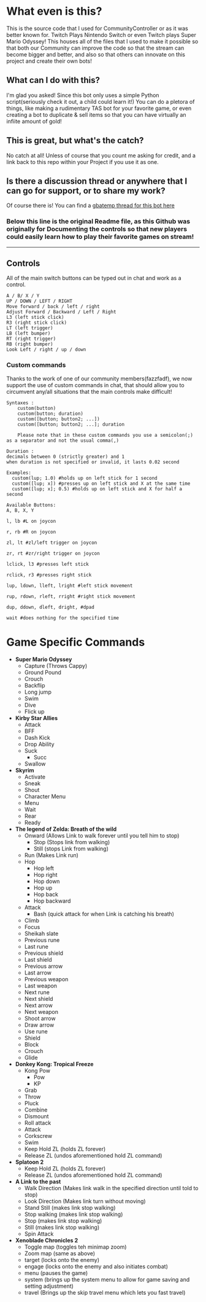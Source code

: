 # What even is this?

This is the source code that I used for CommunityController or as it was better known for. Twitch Plays Nintendo Switch or even Twitch plays Super Mario Odyssey! This houses all of the files that I used to make it possible so that both our Community can improve the code so that the stream can become bigger and better, and also so that others can innovate on this project and create their own bots!

## What can I do with this?

I'm glad you asked! Since this bot only uses a simple Python script(seriously check it out, a child could learn it!) You can do a pletora of things, like making a rudimentary TAS bot for your favorite game, or even creating a bot to duplicate & sell items so that you can have virtually an infiite amount of gold!

## This is great, but what's the catch?
No catch at all! Unless of course that you count me asking for credit, and a link back to this repo within your Project if you use it as one. 

## Is there a discussion thread or anywhere that I can go for support, or to share my work? 
Of course there is! You can find a [gbatemp thread for this bot here](https://gbatemp.net/threads/communitycontroller-pro-controller-python-bot.528158/)








### Below this line is the original Readme file, as this Github was originally for Documenting the controls so that new players could easily learn how to play their favorite games on stream!

---

## Controls

All of the main switch buttons can be typed out in chat and work as a control.
```
A / B/ X / Y
UP / DOWN / LEFT / RIGHT
Move forward / back / left / right
Adjust Forward / Backward / Left / Right
L3 (left stick click)
R3 (right stick click)
LT (left trigger)
LB (left bumper)
RT (right trigger)
RB (right bumper)
Look Left / right / up / down
```

### Custom commands

Thanks to the work of one of our community members(fazzfadf), we now support the use of custom commands in chat, that should allow you to circumvent any/all situations that the main controls make difficult!



```
Syntaxes :
    custom(button)
    custom(button; duration)
    custom([button; button2; ...])
    custom([button; button2; ...]; duration

    Please note that in these custom commands you use a semicolon(;) as a separator and not the usual comma(,)

Duration :
decimals between 0 (strictly greater) and 1
when duration is not specified or invalid, it lasts 0.02 second

Examples:
  custom(lup; 1.0) #holds up on left stick for 1 second
  custom([lup; x]) #presses up on left stick and X at the same time
  custom([lup; x]; 0.5) #holds up on left stick and X for half a second

Available Buttons:
A, B, X, Y

l, lb #L on joycon

r, rb #R on joycon

zl, lt #zl/left trigger on joycon

zr, rt #zr/right trigger on joycon

lclick, l3 #presses left stick

rclick, r3 #presses right stick

lup, ldown, lleft, lright #left stick movement

rup, rdown, rleft, rright #right stick movement

dup, ddown, dleft, dright, #dpad

wait #does nothing for the specified time

```

# Game Specific Commands

* **Super Mario Odyssey**
    * Capture (Throws Cappy)
    * Ground Pound
    * Crouch
    * Backflip
    * Long jump
    * Swim
    * Dive
    * Flick up
* **Kirby Star Allies**
    * Attack
    * BFF
    * Dash Kick
    * Drop Ability
    * Suck
        * Succ
    * Swallow
* **Skyrim**
    * Activate
    * Sneak
    * Shout
    * Character Menu
    * Menu
    * Wait
    * Rear
    * Ready
* **The legend of Zelda: Breath of the wild**
    * Onward (Allows Link to walk forever until you tell him to stop)
        * Stop  (Stops link from walking)
        * Still (stops Link from walking)
    * Run (Makes Link run)
    * Hop
        * Hop left
        * Hop right
        * Hop down
        * Hop up
        * Hop back
        * Hop backward
    * Attack
        * Bash (quick attack for when Link is catching his breath)
    * Climb
    * Focus
    * Sheikah slate
    * Previous rune
    * Last rune
    * Previous shield
    * Last shield
    * Previous arrow
    * Last arrow
    * Previous weapon
    * Last weapon
    * Next rune
    * Next shield
    * Next arrow
    * Next weapon
    * Shoot arrow
    * Draw arrow
    * Use rune
    * Shield
    * Block
    * Crouch
    * Glide
* **Donkey Kong: Tropical Freeze**
    * Kong Pow
        * Pow
        * KP
    * Grab
    * Throw
    * Pluck
    * Combine
    * Dismount
    * Roll attack
    * Attack
    * Corkscrew
    * Swim
    * Keep Hold ZL (holds ZL forever)
    * Release ZL   (undos aforementioned hold ZL command)
* **Splatoon 2**
    * Keep Hold ZL (holds ZL forever)
    * Release ZL   (undos aforementioned hold ZL command)
* **A Link to the past**
    * Walk Direction (Makes link walk in the specified direction until told to stop)
    * Look Direction (Makes link turn without moving)
    * Stand Still (makes link stop walking)
    * Stop walking (makes link stop walking)
    * Stop (makes link stop walking)
    * Still (makes link stop walking)
    * Spin Attack
* **Xenoblade Chronicles 2**
    * Toggle map (toggles teh minimap zoom)
    * Zoom map (same as above)
    * target (locks onto the enemy)
    * engage (locks onto the enemy and also initiates combat)
    * menu (pauses the game)
    * system (brings up the system menu to allow for game saving and setting adjustment)
    * travel (Brings up the skip travel menu which lets you fast travel)
